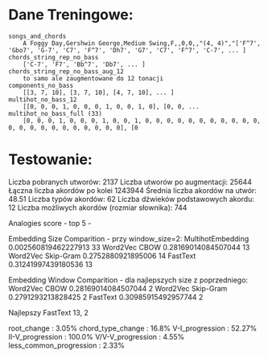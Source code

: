 # Dane Treningowe:

```
songs_and_chords
	A Foggy Day,Gershwin George,Medium Swing,F,,0,0,,"(4, 4)","['F^7', 'Gbo7', 'G-7', 'C7', 'F^7', 'Dh7', 'G7', 'C7', 'F^7', 'C-7', ... ]
chords_string_rep_no_bass
	['C-7', 'F7', 'Bb^7', 'Db7', ... ]
chords_string_rep_no_bass_aug_12
	to samo ale zaugmentowane do 12 tonacji
components_no_bass
	[[3, 7, 10], [3, 7, 10], [4, 7, 10], ... ]
multihot_no_bass_12
	[[0, 0, 0, 1, 0, 0, 0, 1, 0, 0, 1, 0], [0, 0, ...
multihot_no_bass_full (33)
	[0, 0, 0, 1, 0, 0, 0, 1, 0, 0, 1, 0, 0, 0, 0, 0, 0, 0, 0, 0, 0, 0, 0, 0, 0, 0, 0, 0, 0, 0, 0, 0, 0], [0
```

# **Testowanie**:

Liczba pobranych utworów: 2137
Liczba utworów po augmentacji: 25644
Łączna liczba akordów po kolei 1243944
Średnia liczba akordów na utwór: 48.51
Liczba typów akordów: 62
Liczba dźwieków podstawowych akordu: 12
Liczba możliwych akordów (rozmiar słownika): 744


Analogies score - top 5 - 

Embedding Size Comparition - przy window_size=2:
MultihotEmbedding 0.002560819462227913 33
Word2Vec CBOW 0.28169014084507044 13
Word2Vec Skip-Gram 0.2752880921895006 14
FastText 0.31241997439180536 13

Embedding Window Comparition - dla najlepszych size z poprzedniego:
Word2Vec CBOW 0.28169014084507044 2
Word2Vec Skip-Gram 0.2791293213828425 2
FastText 0.30985915492957744 2


Najlepszy FastText 13, 2

root_change : 3.05%
chord_type_change : 16.8%
V-I_progression : 52.27%
II-V_progression : 100.0%
V/V-V_progression : 4.55%
less_common_progression : 2.33%